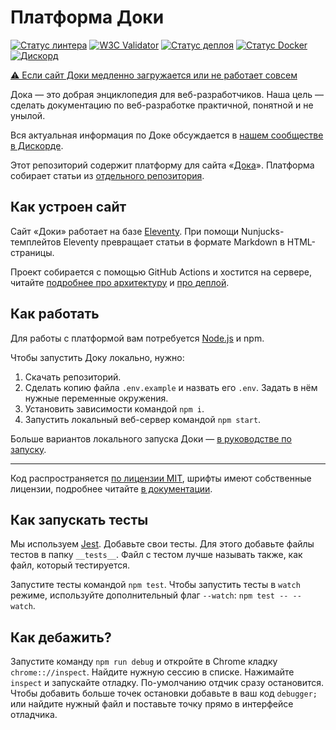# Платформа Доки

[![Статус линтера](https://github.com/doka-guide/platform/actions/workflows/linting.yml/badge.svg?branch=main&event=push)](https://github.com/doka-guide/platform/actions/workflows/linting.yml)
[![W3C Validator](https://github.com/doka-guide/platform/actions/workflows/w3c-validator.yml/badge.svg?branch=main&event=push)](https://github.com/doka-guide/platform/actions/workflows/w3c-validator.yml)
[![Статус деплоя](https://github.com/doka-guide/platform/actions/workflows/product-deploy.yml/badge.svg?branch=main&event=push)](https://github.com/doka-guide/platform/actions/workflows/product-deploy.yml)
[![Статус Docker](https://github.com/doka-guide/platform/actions/workflows/docker-deploy.yml/badge.svg?branch=main&event=push)](https://github.com/doka-guide/platform/actions/workflows/docker-deploy.yml)
[![Дискорд](https://img.shields.io/discord/1006904139969724436)](https://discord.gg/Ncpvbun2mr)


[⚠️ Если сайт Доки медленно загружается или не работает совсем](docs/load-fix.md)

Дока — это добрая энциклопедия для веб-разработчиков. Наша цель — сделать документацию по веб-разработке практичной, понятной и не унылой.

Вся актуальная информация по Доке обсуждается в [нашем сообществе в Дискорде](https://discord.gg/Ncpvbun2mr).

Этот репозиторий содержит платформу для сайта «[Дока](https://doka.guide/)». Платформа собирает статьи из [отдельного репозитория](https://github.com/doka-guide/content).

## Как устроен сайт

Сайт «Доки» работает на базе [Eleventy](https://www.11ty.dev). При помощи Nunjucks-темплейтов Eleventy превращает статьи в формате Markdown в HTML-страницы.

Проект собирается с помощью GitHub Actions и хостится на сервере, читайте [подробнее про архитектуру](./docs/how-its-work.md) и [про деплой](./docs/deploy.md).

## Как работать

Для работы с платформой вам потребуется [Node.js](https://nodejs.org/en/) и npm.

Чтобы запустить Доку локально, нужно:

1. Скачать репозиторий.
1. Сделать копию файла `.env.example` и назвать его `.env`. Задать в нём нужные переменные окружения.
1. Установить зависимости командой `npm i`.
1. Запустить локальный веб-сервер командой `npm start`.

Больше вариантов локального запуска Доки — [в руководстве по запуску](docs/how-to-run.md).

---

Код распространяется [по лицензии MIT](LICENSE.md), шрифты имеют собственные лицензии, подробнее читайте [в документации](docs/license.md).

## Как запускать тесты

Мы используем [Jest](https://jestjs.io/docs/getting-started).
Добавьте свои тесты. Для этого добавьте файлы тестов в папку `__tests__`. Файл с тестом лучше называть также, как файл, который тестируется.

Запустите тесты командой `npm test`.
Чтобы запустить тесты в `watch` режиме, используйте дополнительный флаг `--watch`: `npm test -- --watch`.

## Как дебажить?

Запустите команду `npm run debug` и откройте в Chrome кладку `chrome:://inspect`.
Найдите нужную сессию в списке. Нажимайте `inspect` и запускайте отладку.
По-умолчанию отдчик сразу остановится. Чтобы добавить больше точек остановки добавьте в ваш код `debugger;` или найдите нужный файл и поставьте точку прямо в интерфейсе отладчика.

